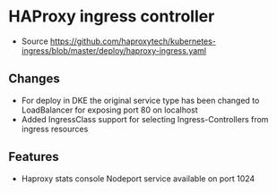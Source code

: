 # HAProxy ingress controller

* Source https://github.com/haproxytech/kubernetes-ingress/blob/master/deploy/haproxy-ingress.yaml

## Changes

* For deploy in DKE the original service type has been changed to LoadBalancer for exposing port 80 on localhost
* Added IngressClass support for selecting Ingress-Controllers from ingress resources

## Features

* Haproxy stats console Nodeport service available on port 1024